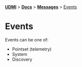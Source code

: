 [**UDMI**](../../) \> [**Docs**](../) \> [**Messages**](./)
\> [Events](#)

# Events

Events can be one of:
- Pointset (telemetry)
- System
- Discovery
